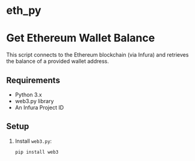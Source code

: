 # eth_py

# Get Ethereum Wallet Balance

This script connects to the Ethereum blockchain (via Infura) and retrieves the balance of a provided wallet address.

## Requirements

- Python 3.x
- web3.py library
- An Infura Project ID

## Setup

1. Install `web3.py`:
   ```bash
   pip install web3
